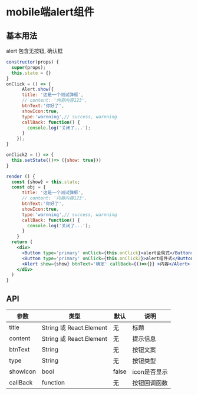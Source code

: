 # mobile端alert组件

## 基本用法
alert
包含无按钮, 确认框

```jsx harmony
constructor(props) {
  super(props);
  this.state = {}
}
onClick = () => {
      Alert.show({
      title: '这是一个测试弹框',
      // content: '内容内容123',
      btnText:'你好了',
      showIcon:true,
      type:'warnning',// success, warnning
      callBack: function() {
        console.log('关闭了...');
      }
    });
}

onClick2 = () => {
  this.setState(()=> ({show: true}))
}

render () {
  const {show} = this.state;
  const obj = {
      title: '这是一个测试弹框',
      // content: '内容内容123',
      btnText:'你好了',
      showIcon:true,
      type:'warnning',// success, warnning
      callBack: function() {
        console.log('关闭了...');
      }
    }
  return (
    <div>
      <Button type='primary' onClick={this.onClick}>alert全局式</Button>{' '}
      <Button type='primary' onClick={this.onClick2}>alert组件式</Button>{' '}
      <Alert show={show} btnText='确定' callBack={()=>{}} >内容</Alert>
    </div>
  )
}
```

## API

|   参数    |   类型   |   默认  |   说明     |
|-----------|----------|------------|-------------------|
| title      |  String 或 React.Element  |      无     | 标题 |
| content   |  String 或 React.Element  |  无    | 提示信息	|
| btnText   |  String  |  无    | 按钮文案	|
| type   |  String  |  无    | 按钮类型	|
| showIcon   |  bool  |  false    | icon是否显示	|
| callBack    | function | 无 |   按钮回调函数    |
